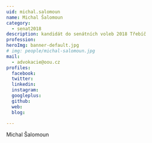```yaml
---
uid: michal.salomoun
name: Michal Šalomoun
category:
  - senat2018
description: kandidát do senátních voleb 2018 Třebíč
profession:
heroImg: banner-default.jpg
# img: people/michal-salomoun.jpg
mail:
  - advokacie@oou.cz
profiles:
  facebook:
  twitter:
  linkedin:
  instagram:
  googleplus:
  github:
  web:
  blog:

---
```


Michal Šalomoun

